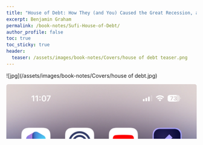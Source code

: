 ```yaml
---
title: "House of Debt: How They (and You) Caused the Great Recession, and How We Can Prevent It from Happening Again"
excerpt: Benjamin Graham
permalink: /book-notes/Sufi-House-of-Debt/
author_profile: false
toc: true
toc_sticky: true
header:
  teaser: /assets/images/book-notes/Covers/house of debt teaser.png
---
```


![jpg](/assets/images/book-notes/Covers/house of debt.jpg)

![](IMG_1169.jpeg)